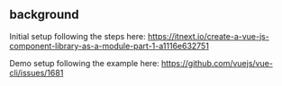 ## background

Initial setup following the steps here: 
https://itnext.io/create-a-vue-js-component-library-as-a-module-part-1-a1116e632751

Demo setup following the example here: 
https://github.com/vuejs/vue-cli/issues/1681
